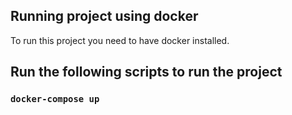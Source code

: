 ## Running project using docker

To run this project you need to have docker installed.

## Run the following scripts to run the project

### `docker-compose up`
